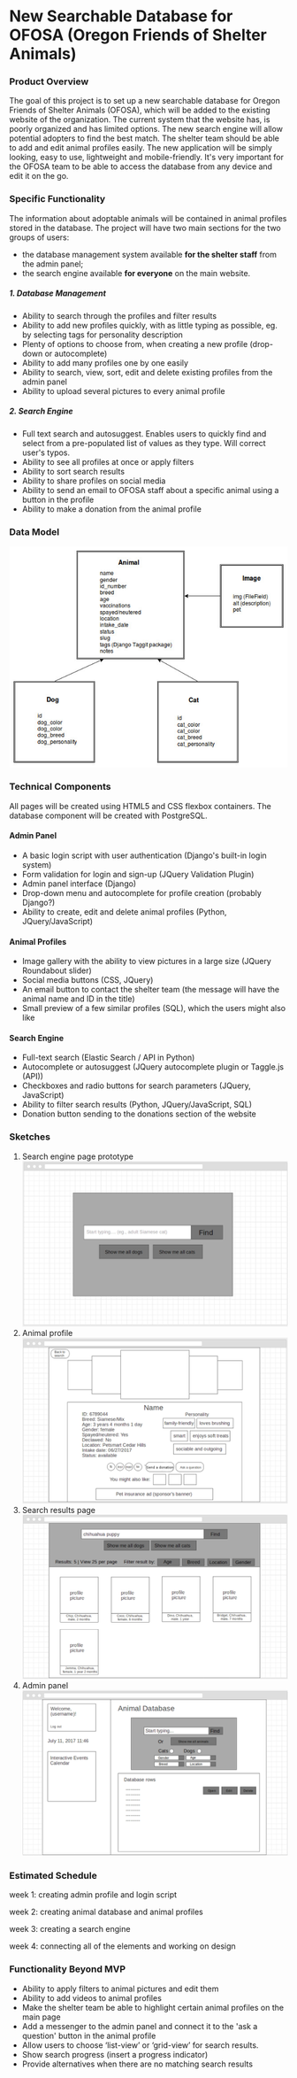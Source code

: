 # New Searchable Database for OFOSA (Oregon Friends of Shelter Animals)
### Product Overview
 The goal of this project is to set up a new searchable database for Oregon Friends of Shelter Animals (OFOSA), which will be added to the existing website of the organization. The current system that the website has, is poorly organized and has limited options. The new search engine will allow potential adopters to find the best match. The shelter team should be able to add and edit animal profiles easily. The new application will be simply looking, easy to use, lightweight and mobile-friendly. It's very important for the OFOSA team to be able to access the database from any device and edit it on the go. 
### Specific Functionality
The information about adoptable animals will be contained in animal profiles stored in the database. The project will have two main sections for the two groups of users: 
   - the database management system available **for the shelter staff** from the admin panel;
   - the search engine available **for everyone** on the main website.
##### 1. Database Management
- Ability to search through the profiles and filter results
- Ability to add new profiles quickly, with as little typing as possible, eg. by selecting tags for personality description
- Plenty of options to choose from, when creating a new profile (drop-down or autocomplete)
- Ability to add many profiles one by one easily
- Ability to search, view, sort, edit and delete existing profiles from the admin panel
- Ability to upload several pictures to every animal profile
##### 2. Search Engine
- Full text search and autosuggest. Enables users to quickly find and select from a pre-populated list of values as they type. Will correct user's typos.
- Ability to see all profiles at once or apply filters
- Ability to sort search results
- Ability to share profiles on social media
- Ability to send an email to OFOSA staff about a specific animal using a button in the profile
- Ability to make a donation from the animal profile
### Data Model
![alt text]( https://github.com/jastr945/PDXclass/blob/master/capstone/animalproject/animalapp/static/animalapp/img/capstone_data_structure.jpg "Data model diagram")
 ### Technical Components
All pages will be created using HTML5 and CSS flexbox containers. The database component will be created with PostgreSQL.

#### Admin Panel
- A basic login script with user authentication (Django's built-in login system)
- Form validation for login and sign-up (JQuery Validation Plugin)
- Admin panel interface (Django)
- Drop-down menu and autocomplete for profile creation (probably Django?)
- Ability to create, edit and delete animal profiles (Python, JQuery/JavaScript)

#### Animal Profiles
- Image gallery with the ability to view pictures in a large size (JQuery Roundabout slider)
- Social media buttons (CSS, JQuery)
- An email button to contact the shelter team (the message will have the animal name and ID in the title)
- Small preview of a few similar profiles (SQL), which the users might also like

#### Search Engine
- Full-text search (Elastic Search / API in Python)
- Autocomplete or autosuggest (JQuery autocomplete plugin or Taggle.js (API))
- Checkboxes and radio buttons for search parameters (JQuery, JavaScript)
- Ability to filter search results (Python, JQuery/JavaScript, SQL)
- Donation button sending to the donations section of the website

### Sketches
1. Search engine page prototype
![alt text](https://github.com/jastr945/PDXclass/blob/master/capstone/animalproject/animalapp/static/animalapp/img/search_engine_page.png "Search engine page")
2. Animal profile
![alt text](https://github.com/jastr945/PDXclass/blob/master/capstone/animalproject/animalapp/static/animalapp/img/animal_profile.png "Animal profile")
3. Search results page
![alt text](https://github.com/jastr945/PDXclass/blob/master/capstone/animalproject/animalapp/static/animalapp/img/search_results_page.png "Search results")
4. Admin panel
![alt text](https://github.com/jastr945/PDXclass/blob/master/capstone/animalproject/animalapp/static/animalapp/img/admin_panel.png "Admin panel")
 ### Estimated Schedule
week 1: creating admin profile and login script

week 2: creating animal database and animal profiles

week 3: creating a search engine

week 4: connecting all of the elements and working on design

### Functionality Beyond MVP
- Ability to apply filters to animal pictures and edit them
- Ability to add videos to animal profiles
- Make the shelter team be able to highlight certain animal profiles on the main page
- Add a messenger to the admin panel and connect it to the 'ask a question' button in the animal profile
- Allow users to choose ‘list-view’ or ‘grid-view’ for search results.
- Show search progress (insert a progress indicator)
- Provide alternatives when there are no matching search results 
